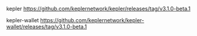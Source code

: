 kepler
https://github.com/keplernetwork/kepler/releases/tag/v3.1.0-beta.1

kepler-wallet
https://github.com/keplernetwork/kepler-wallet/releases/tag/v3.1.0-beta.1